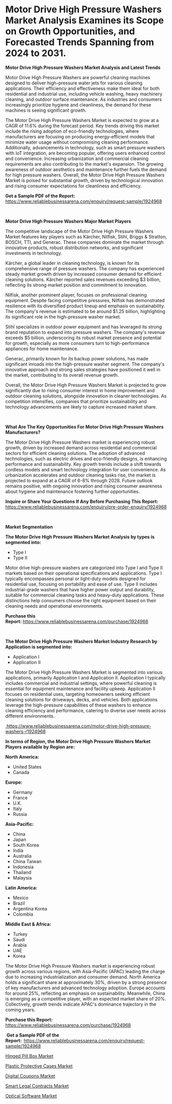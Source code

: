 <p><h1>Motor Drive High Pressure Washers Market Analysis Examines its Scope on Growth Opportunities, and Forecasted Trends Spanning from 2024 to 2031.</h1></p><p><strong>Motor Drive High Pressure Washers Market Analysis and Latest Trends</strong></p>
<p><p>Motor Drive High Pressure Washers are powerful cleaning machines designed to deliver high-pressure water jets for various cleaning applications. Their efficiency and effectiveness make them ideal for both residential and industrial use, including vehicle washing, heavy machinery cleaning, and outdoor surface maintenance. As industries and consumers increasingly prioritize hygiene and cleanliness, the demand for these machines is seeing significant growth.</p><p>The Motor Drive High Pressure Washers Market is expected to grow at a CAGR of 11.6% during the forecast period. Key trends driving this market include the rising adoption of eco-friendly technologies, where manufacturers are focusing on producing energy-efficient models that minimize water usage without compromising cleaning performance. Additionally, advancements in technology, such as smart pressure washers with IoT integration, are becoming popular, offering users enhanced control and convenience. Increasing urbanization and commercial cleaning requirements are also contributing to the market's expansion. The growing awareness of outdoor aesthetics and maintenance further fuels the demand for high pressure washers. Overall, the Motor Drive High Pressure Washers Market is poised for substantial growth, driven by technological innovation and rising consumer expectations for cleanliness and efficiency.</p></p>
<p><strong>Get a Sample PDF of the Report:&nbsp;</strong> <a href="https://www.reliablebusinessarena.com/enquiry/request-sample/1924968?utm_campaign=1763&utm_medium=2&utm_source=Github&utm_content=ia&utm_term=24102024&utm_id=motor-drive-high-pressure-washers">https://www.reliablebusinessarena.com/enquiry/request-sample/1924968</a></p>
<p>&nbsp;</p>
<p><strong>Motor Drive High Pressure Washers Major Market Players</strong></p>
<p><p>The competitive landscape of the Motor Drive High Pressure Washers Market features key players such as Kärcher, Nilfisk, Stihl, Briggs & Stratton, BOSCH, TTI, and Generac. These companies dominate the market through innovative products, robust distribution networks, and significant investments in technology.</p><p>Kärcher, a global leader in cleaning technology, is known for its comprehensive range of pressure washers. The company has experienced steady market growth driven by increased consumer demand for efficient cleaning solutions. Kärcher reported sales revenues exceeding $3 billion, reflecting its strong market position and commitment to innovation.</p><p>Nilfisk, another prominent player, focuses on professional cleaning equipment. Despite facing competitive pressures, Nilfisk has demonstrated resilience with its diversified product lineup and emphasis on sustainability. The company's revenue is estimated to be around $1.25 billion, highlighting its significant role in the high-pressure washer market.</p><p>Stihl specializes in outdoor power equipment and has leveraged its strong brand reputation to expand into pressure washers. The company's revenue exceeds $5 billion, underscoring its robust market presence and potential for growth, especially as more consumers turn to high-performance appliances for home maintenance.</p><p>Generac, primarily known for its backup power solutions, has made significant inroads into the high-pressure washer segment. The company's innovative approach and strong sales strategies have positioned it well in the market, contributing to its overall revenue growth.</p><p>Overall, the Motor Drive High Pressure Washers Market is projected to grow significantly due to rising consumer interest in home improvement and outdoor cleaning solutions, alongside innovation in cleaner technologies. As competition intensifies, companies that prioritize sustainability and technology advancements are likely to capture increased market share.</p></p>
<p>&nbsp;</p>
<p><strong>What Are The Key Opportunities For Motor Drive High Pressure Washers Manufacturers?</strong></p>
<p><p>The Motor Drive High Pressure Washers market is experiencing robust growth, driven by increased demand across residential and commercial sectors for efficient cleaning solutions. The adoption of advanced technologies, such as electric drives and eco-friendly designs, is enhancing performance and sustainability. Key growth trends include a shift towards cordless models and smart technology integration for user convenience. As urbanization accelerates and outdoor cleaning tasks rise, the market is projected to expand at a CAGR of 6-8% through 2028. Future outlook remains positive, with ongoing innovation and rising consumer awareness about hygiene and maintenance fostering further opportunities.</p></p>
<p><strong>Inquire or Share Your Questions If Any Before Purchasing This Report:</strong> <a href="https://www.reliablebusinessarena.com/enquiry/pre-order-enquiry/1924968?utm_campaign=1763&utm_medium=2&utm_source=Github&utm_content=ia&utm_term=24102024&utm_id=motor-drive-high-pressure-washers">https://www.reliablebusinessarena.com/enquiry/pre-order-enquiry/1924968</a></p>
<p>&nbsp;</p>
<p><strong>Market Segmentation</strong></p>
<p><strong>The Motor Drive High Pressure Washers Market Analysis by types is segmented into:</strong></p>
<p><ul><li>Type I</li><li>Type II</li></ul></p>
<p><p>Motor drive high-pressure washers are categorized into Type I and Type II markets based on their operational specifications and applications. Type I typically encompasses personal or light-duty models designed for residential use, focusing on portability and ease of use. Type II includes industrial-grade washers that have higher power output and durability, suitable for commercial cleaning tasks and heavy-duty applications. These distinctions help consumers choose the right equipment based on their cleaning needs and operational environments.</p></p>
<p><strong>Purchase this Report:&nbsp;</strong><a href="https://www.reliablebusinessarena.com/purchase/1924968?utm_campaign=1763&utm_medium=2&utm_source=Github&utm_content=ia&utm_term=24102024&utm_id=motor-drive-high-pressure-washers">https://www.reliablebusinessarena.com/purchase/1924968</a></p>
<p>&nbsp;</p>
<p><strong>The Motor Drive High Pressure Washers Market Industry Research by Application is segmented into:</strong></p>
<p><ul><li>Application I</li><li>Application II</li></ul></p>
<p><p>The Motor Drive High Pressure Washers Market is segmented into various applications, primarily Application I and Application II. Application I typically includes commercial and industrial settings, where powerful cleaning is essential for equipment maintenance and facility upkeep. Application II focuses on residential uses, targeting homeowners seeking efficient cleaning solutions for driveways, decks, and vehicles. Both applications leverage the high-pressure capabilities of these washers to enhance cleaning efficiency and performance, catering to diverse user needs across different environments.</p></p>
<p><a href="https://www.reliablebusinessarena.com/motor-drive-high-pressure-washers-r1924968?utm_campaign=1763&utm_medium=2&utm_source=Github&utm_content=ia&utm_term=24102024&utm_id=motor-drive-high-pressure-washers">&nbsp;https://www.reliablebusinessarena.com/motor-drive-high-pressure-washers-r1924968</a></p>
<p><strong>In terms of Region, the Motor Drive High Pressure Washers Market Players available by Region are:</strong></p>
<p>
    <p> <strong> North America: </strong>
        <ul>
            <li>United States</li>
            <li>Canada</li>
        </ul>
        </p> 
    <p> <strong> Europe: </strong>
        <ul>
            <li>Germany</li>
            <li>France</li>
            <li>U.K.</li>
            <li>Italy</li>
            <li>Russia</li>
        </ul>
        </p> 
    <p> <strong> Asia-Pacific: </strong>
        <ul>
            <li>China</li>
            <li>Japan</li>
            <li>South Korea</li>
            <li>India</li>
            <li>Australia</li>
            <li>China Taiwan</li>
            <li>Indonesia</li>
            <li>Thailand</li>
            <li>Malaysia</li>
        </ul>
        </p> 
    <p> <strong> Latin America: </strong>
        <ul>
            <li>Mexico</li>
            <li>Brazil</li>
            <li>Argentina Korea</li>
            <li>Colombia</li>
        </ul>
        </p> 
    <p> <strong> Middle East & Africa: </strong>
        <ul>
            <li>Turkey</li>
            <li>Saudi</li>
            <li>Arabia</li>
            <li>UAE</li>
            <li>Korea</li>
        </ul>
    </p>
    </p>
<p><p>The Motor Drive High Pressure Washers market is experiencing robust growth across various regions, with Asia-Pacific (APAC) leading the charge due to increasing industrialization and consumer demand. North America holds a significant share at approximately 30%, driven by a strong presence of key manufacturers and advanced technology adoption. Europe accounts for around 25%, reflecting an emphasis on sustainability. Meanwhile, China is emerging as a competitive player, with an expected market share of 20%. Collectively, growth trends indicate APAC's dominance trajectory in the coming years.</p></p>
<p><strong>Purchase this Report: </strong><a href="https://www.reliablebusinessarena.com/purchase/1924968?utm_campaign=1763&utm_medium=2&utm_source=Github&utm_content=ia&utm_term=24102024&utm_id=motor-drive-high-pressure-washers">https://www.reliablebusinessarena.com/purchase/1924968</a></p>
<p>&nbsp;<strong>Get a Sample PDF of the Report:&nbsp;&nbsp;</strong><a href="https://www.reliablebusinessarena.com/enquiry/request-sample/1924968?utm_campaign=1763&utm_medium=2&utm_source=Github&utm_content=ia&utm_term=24102024&utm_id=motor-drive-high-pressure-washers">https://www.reliablebusinessarena.com/enquiry/request-sample/1924968</a></p>
<p><strong></strong></p>
<p><p><a href="https://www.linkedin.com/pulse/hinged-pill-box-market-global-regional-analysis-2024-2031-o3r4e?utm_campaign=1763&utm_medium=2&utm_source=Github&utm_content=ia&utm_term=24102024&utm_id=motor-drive-high-pressure-washers">Hinged Pill Box Market</a></p><p><a href="https://www.linkedin.com/pulse/plastic-protective-cases-momentum-charting-117-cagr-path-2024-2031-rpvbe?utm_campaign=1763&utm_medium=2&utm_source=Github&utm_content=ia&utm_term=24102024&utm_id=motor-drive-high-pressure-washers">Plastic Protective Cases Market</a></p><p><a href="https://www.linkedin.com/pulse/digital-coupons-market-maturity-analysis-regional-disparities-qrnef?utm_campaign=1763&utm_medium=2&utm_source=Github&utm_content=ia&utm_term=24102024&utm_id=motor-drive-high-pressure-washers">Digital Coupons Market</a></p><p><a href="https://www.linkedin.com/pulse/market-forecasting-change-global-smart-legal-contracts-f2c7f?utm_campaign=1763&utm_medium=2&utm_source=Github&utm_content=ia&utm_term=24102024&utm_id=motor-drive-high-pressure-washers">Smart Legal Contracts Market</a></p><p><a href="https://www.linkedin.com/pulse/global-optical-software-market-trends-forecasts-strategic-4dhuf?utm_campaign=1763&utm_medium=2&utm_source=Github&utm_content=ia&utm_term=24102024&utm_id=motor-drive-high-pressure-washers">Optical Software Market</a></p></p>